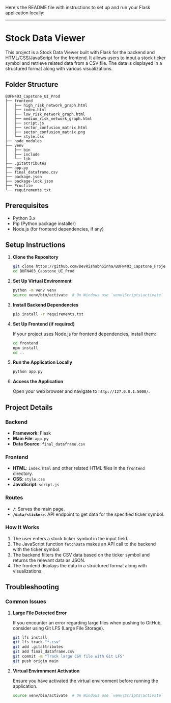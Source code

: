Here's the README file with instructions to set up and run your Flask application locally:

---

# Stock Data Viewer

This project is a Stock Data Viewer built with Flask for the backend and HTML/CSS/JavaScript for the frontend. It allows users to input a stock ticker symbol and retrieve related data from a CSV file. The data is displayed in a structured format along with various visualizations.

## Folder Structure

```
BUFN403_Capstone_UI_Prod
├── frontend
│   ├── high_risk_network_graph.html
│   ├── index.html
│   ├── low_risk_network_graph.html
│   ├── medium_risk_network_graph.html
│   ├── script.js
│   ├── sector_confusion_matrix.html
│   ├── sector_confusion_matrix.png
│   └── style.css
├── node_modules
├── venv
│   ├── bin
│   ├── include
│   └── lib
├── .gitattributes
├── app.py
├── final_dataframe.csv
├── package.json
├── package-lock.json
├── Procfile
└── requirements.txt
```

## Prerequisites

- Python 3.x
- Pip (Python package installer)
- Node.js (for frontend dependencies, if any)

## Setup Instructions

1. **Clone the Repository**

    ```sh
    git clone https://github.com/DevRishabhSinha/BUFN403_Capstone_Project_Dashboard.git
    cd BUFN403_Capstone_UI_Prod
    ```

2. **Set Up Virtual Environment**

    ```sh
    python -m venv venv
    source venv/bin/activate  # On Windows use `venv\Scripts\activate`
    ```

3. **Install Backend Dependencies**

    ```sh
    pip install -r requirements.txt
    ```

4. **Set Up Frontend (if required)**

    If your project uses Node.js for frontend dependencies, install them:

    ```sh
    cd frontend
    npm install
    cd ..
    ```

5. **Run the Application Locally**

    ```sh
    python app.py
    ```

6. **Access the Application**

    Open your web browser and navigate to `http://127.0.0.1:5000/`.

## Project Details

### Backend

- **Framework**: Flask
- **Main File**: `app.py`
- **Data Source**: `final_dataframe.csv`

### Frontend

- **HTML**: `index.html` and other related HTML files in the `frontend` directory.
- **CSS**: `style.css`
- **JavaScript**: `script.js`

### Routes

- **`/`**: Serves the main page.
- **`/data/<ticker>`**: API endpoint to get data for the specified ticker symbol.

### How It Works

1. The user enters a stock ticker symbol in the input field.
2. The JavaScript function `fetchData` makes an API call to the backend with the ticker symbol.
3. The backend filters the CSV data based on the ticker symbol and returns the relevant data as JSON.
4. The frontend displays the data in a structured format along with visualizations.

## Troubleshooting

### Common Issues

1. **Large File Detected Error**

    If you encounter an error regarding large files when pushing to GitHub, consider using Git LFS (Large File Storage).

    ```sh
    git lfs install
    git lfs track "*.csv"
    git add .gitattributes
    git add final_dataframe.csv
    git commit -m "Track large CSV file with Git LFS"
    git push origin main
    ```

2. **Virtual Environment Activation**

    Ensure you have activated the virtual environment before running the application.

    ```sh
    source venv/bin/activate  # On Windows use `venv\Scripts\activate`
    ```
